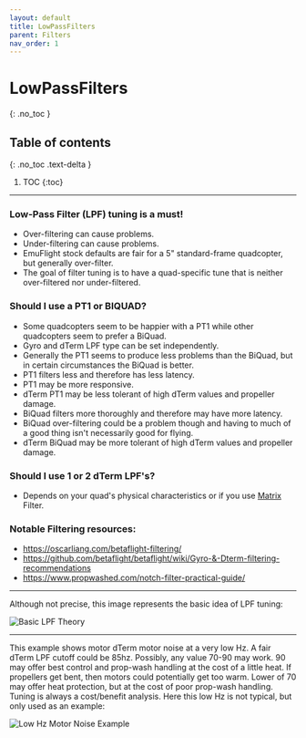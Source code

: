 ```yaml
---
layout: default
title: LowPassFilters
parent: Filters
nav_order: 1
---
```


# LowPassFilters
{: .no_toc }

## Table of contents
{: .no_toc .text-delta }

1. TOC
{:toc}

---

### Low-Pass Filter (LPF) tuning is a must!
* Over-filtering can cause problems.
* Under-filtering can cause problems.
* EmuFlight stock defaults are fair for a 5" standard-frame quadcopter, but generally over-filter.
* The goal of filter tuning is to have a quad-specific tune that is neither over-filtered nor under-filtered.

### Should I use a PT1 or BIQUAD?
* Some quadcopters seem to be happier with a PT1 while other quadcopters seem to prefer a BiQuad.
* Gyro and dTerm LPF type can be set independently. 
* Generally the PT1 seems to produce less problems than the BiQuad, but in certain circumstances the BiQuad is better.
* PT1 filters less and therefore has less latency.
* PT1 may be more responsive.
* dTerm PT1 may be less tolerant of high dTerm values and propeller damage.
* BiQuad filters more thoroughly and therefore may have more latency.
* BiQuad over-filtering could be a problem though and having to much of a good thing isn't necessarily good for flying.
* dTerm BiQuad may be more tolerant of high dTerm values and propeller damage.

### Should I use 1 or 2 dTerm LPF's?
* Depends on your quad's physical characteristics or if you use [Matrix](/filters/Matrix.html) Filter.

### Notable Filtering resources:
 - https://oscarliang.com/betaflight-filtering/
 - https://github.com/betaflight/betaflight/wiki/Gyro-&-Dterm-filtering-recommendations
 - https://www.propwashed.com/notch-filter-practical-guide/

***
Although not precise, this image represents the basic idea of LPF tuning:

![Basic LPF Theory](https://github.com/emuflight/EmuFlight/wiki/images/basic_theory.png)

***

This example shows motor dTerm motor noise at a very low Hz. A fair dTerm LPF cutoff could be 85hz. Possibly, any value 70-90 may work.  90 may offer best control and prop-wash handling at the cost of a little heat. If propellers get bent, then motors could potentially get too warm.  Lower of 70 may offer heat protection, but at the cost of poor prop-wash handling.  Tuning is always a cost/benefit analysis.  Here this low Hz is not typical, but only used as an example:

![Low Hz Motor Noise Example](https://github.com/emuflight/EmuFlight/wiki/images/lowHz_motor_example.png)